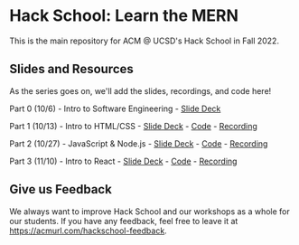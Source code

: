 # Hack School: Learn the MERN

This is the main repository for ACM @ UCSD's Hack School in Fall 2022. 

## Slides and Resources

As the series goes on, we'll add the slides, recordings, and code here!

Part 0 (10/6) - Intro to Software Engineering - [Slide Deck](https://acmurl.com/hackschool-0-slides)

Part 1 (10/13) - Intro to HTML/CSS - [Slide Deck](https://acmurl.com/hackschool-1-slides) - [Code](https://github.com/acmucsd/hackschool-fa22/tree/part1) - [Recording](https://acmurl.com/hackschool-1-video)

Part 2 (10/27) - JavaScript & Node.js - [Slide Deck](https://acmurl.com/hackschool-2-slides) - [Code](https://github.com/acmucsd/hackschool-fa22/tree/part2) - [Recording](https://acmurl.com/hackschool-2-video)

Part 3 (11/10) - Intro to React - [Slide Deck](https://acmurl.com/hackschool-3-slides) - [Code](https://github.com/acmucsd/hackschool-fa22/tree/part3) - [Recording](https://acmurl.com/hackschool-3-video)



## Give us Feedback

We always want to improve Hack School and our workshops as a whole for our students. If you have any feedback, feel free to leave it at https://acmurl.com/hackschool-feedback.
